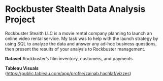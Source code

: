 # Rockbuster Stealth Data Analysis Project
Rockbuster Stealth LLC is a movie rental company planning to launch an online video rental service. 
My task was to help with the launch strategy by using SQL to analyze the data and answer any ad-hoc business questions, then present the results of your analysis to Rockbuster management.

**Dataset** Rockbuster’s film inventory, customers, and payments.

**Tableau Visuals** (https://public.tableau.com/app/profile/zainab.hachlaf/vizzes)
